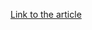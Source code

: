 [Link to the article](https://www.akamai.com/blog/security/zero-trust-and-the-fallacy-of-secure-networks)
